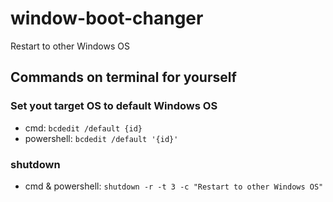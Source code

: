 # window-boot-changer
Restart to other Windows OS

## Commands on terminal for yourself
### Set yout target OS to default Windows OS
- cmd: ```bcdedit /default {id}```
- powershell: ```bcdedit /default '{id}'```

### shutdown
- cmd & powershell: ```shutdown -r -t 3 -c "Restart to other Windows OS"```